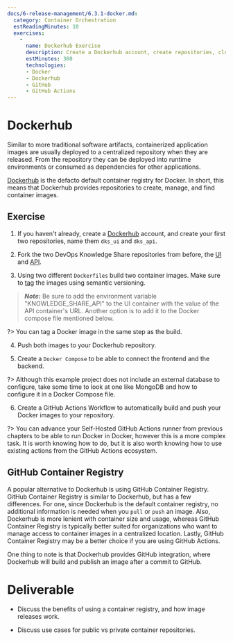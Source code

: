 ```yaml
---
docs/6-release-management/6.3.1-docker.md:
  category: Container Orchestration
  estReadingMinutes: 10
  exercises:
    -
      name: Dockerhub Exercise
      description: Create a Dockerhub account, create repositories, clone DevOps Knowledge Share repositories, build container images, push them to Dockerhub, create a Docker Compose file, and create a GitHub Actions Workflow.
      estMinutes: 360
      technologies:
      - Docker
      - Dockerhub
      - GitHub
      - GitHub Actions
---
```


# Dockerhub

Similar to more traditional software artifacts, containerized application images are usually deployed to a centralized repository when they are released. From the repository they can be deployed into runtime environments or consumed as dependencies for other applications.

[Dockerhub](https://hub.docker.com/) is the defacto default container registry for Docker. In short, this means that Dockerhub provides repositories to create, manage, and find container images.

## Exercise

1. If you haven't already, create a [Dockerhub](https://hub.docker.com/) account, and create your first two repositories, name them `dks_ui` and `dks_api`.

2. Fork the two DevOps Knowledge Share repositories from before, the [UI](https://github.com/devcloudninjas/dks-ui) and [API](https://github.com/devcloudninjas/dks-api).

3. Using two different `Dockerfiles` build two container images. Make sure to [tag](https://docs.docker.com/engine/reference/commandline/tag/) the images using semantic versioning.

> **_Note:_** Be sure to add the environment variable "KNOWLEDGE_SHARE_API" to the UI container with the value of the API container's URL. Another option is to add it to the Docker compose file mentioned below.

?> You can tag a Docker image in the same step as the build.

4. Push both images to your Dockerhub repository.

5. Create a `Docker Compose` to be able to connect the frontend and the backend.

?> Although this example project does not include an external database to configure, take some time to look at one like MongoDB and how to configure it in a Docker Compose file.

6. Create a GitHub Actions Workflow to automatically build and push your Docker images to your repository.

?> You can advance your Self-Hosted GitHub Actions runner from previous chapters to be able to run Docker in Docker, however this is a more complex task.  It is worth knowing how to do, but it is also worth knowing how to use existing actions from the GitHub Actions ecosystem.

## GitHub Container Registry

A popular alternative to Dockerhub is using GitHub Container Registry. GitHub Container Registry is similar to Dockerhub, but has a few differences. For one, since Dockerhub is the default container registry, no additional information is needed when you `pull` or `push` an image. Also, Dockerhub is more lenient with container size and usage, whereas GitHub Container Registry is typically better suited for organizations who want to manage access to container images in a centralized location. Lastly, GitHub Container Registry may be a better choice if you are using GitHub Actions.

One thing to note is that Dockerhub provides GitHub integration, where Dockerhub will build and publish an image after a commit to GitHub.

# Deliverable

- Discuss the benefits of using a container registry, and how image releases work.

- Discuss use cases for public vs private container repositories.
